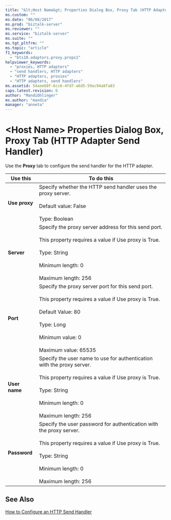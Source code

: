 ```yaml
---
title: "&lt;Host Name&gt; Properties Dialog Box, Proxy Tab (HTTP Adapter Send Handler) | Microsoft Docs"
ms.custom: ""
ms.date: "06/08/2017"
ms.prod: "biztalk-server"
ms.reviewer: ""
ms.service: "biztalk-server"
ms.suite: ""
ms.tgt_pltfrm: ""
ms.topic: "article"
f1_keywords: 
  - "bts10.adaptors.proxy.props1"
helpviewer_keywords: 
  - "proxies, HTTP adapters"
  - "send handlers, HTTP adapters"
  - "HTTP adapters, proxies"
  - "HTTP adapters, send handlers"
ms.assetid: 54aee60f-6cc6-4fd7-a6d5-59ac94a8fa83
caps.latest.revision: 6
author: "MandiOhlinger"
ms.author: "mandia"
manager: "anneta"
---
```

# &lt;Host Name&gt; Properties Dialog Box, Proxy Tab (HTTP Adapter Send Handler)
Use the **Proxy** tab to configure the send handler for the HTTP adapter.  
  
|Use this|To do this|  
|--------------|----------------|  
|**Use proxy**|Specify whether the HTTP send handler uses the proxy server.<br /><br /> Default value: False<br /><br /> Type: Boolean|  
|**Server**|Specify the proxy server address for this send port.<br /><br /> This property requires a value if Use proxy is True.<br /><br /> Type: String<br /><br /> Minimum length: 0<br /><br /> Maximum length: 256|  
|**Port**|Specify the proxy server port for this send port.<br /><br /> This property requires a value if Use proxy is True.<br /><br /> Default Value: 80<br /><br /> Type: Long<br /><br /> Minimum value: 0<br /><br /> Maximum value: 65535|  
|**User name**|Specify the user name to use for authentication with the proxy server.<br /><br /> This property requires a value if Use proxy is True.<br /><br /> Type: String<br /><br /> Minimum length: 0<br /><br /> Maximum length: 256|  
|**Password**|Specify the user password for authentication with the proxy server.<br /><br /> This property requires a value if Use proxy is True.<br /><br /> Type: String<br /><br /> Minimum length: 0<br /><br /> Maximum length: 256|  
  
## See Also  
 [How to Configure an HTTP Send Handler](../core/how-to-configure-an-http-send-handler.md)